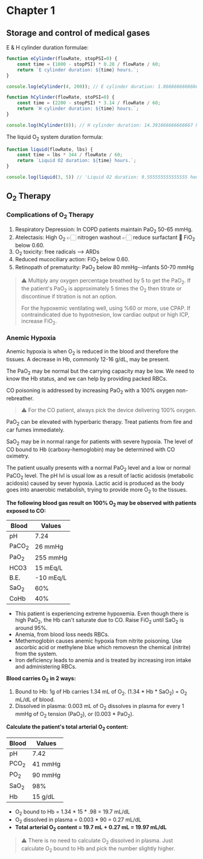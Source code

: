 # Chapter 1

## Storage and control of medical gases

E & H cylinder duration formulae:
 
```js
function eCylinder(flowRate, stopPSI=0) {
    const time = (1800 - stopPSI) * 0.28 / flowRate / 60;
    return `E cylinder duration: ${time} hours.`;
}

console.log(eCylinder(4, 200)); // E cylinder duration: 1.866666666666667 hours.

function hCylinder(flowRate, stoPSI=0) {
	const time = (2200 - stopPSI) * 3.14 / flowRate / 60;
	return `H cylinder duration: ${time} hours.`;
}

console.log(hCylinder(8)); // H cylinder duration: 14.391666666666667 hours.
```

The liquid O<sub>2</sub> system duration formula:

```js
function liquid(flowRate, lbs) {
    const time = lbs * 344 / flowRate / 60;
    return `Liquid O2 duration: ${time} hours.`;
}

console.log(liquid(3, 5)) // 'Liquid O2 duration: 9.555555555555555 hours.'
```

## O<sub>2</sub> Therapy

### Complications of O<sub>2</sub> Therapy

1. Respiratory Depression: In COPD patients maintain PaO<sub>2</sub> 50-65 mmHg.
1. Atelectasis: High O<sub>2</sub> 👉🏻 nitrogen washout 👉🏻 reduce surfactant 🏻 FiO<sub>2</sub> below 0.60.
1. O<sub>2</sub> toxicity: free radicals --> ARDs
1. Reduced mucociliary action: FiO<sub>2</sub> below 0.60.
1. Retinopath of prematurity: PaO<sub>2</sub> below 80 mmHg--infants 50-70 mmHg


> ⚠️ Multiply any oxygen percentage breathed by 5 to get the PaO<sub>2</sub>.
> If the patient's PaO<sub>2</sub> is approximately 5 times the O<sub>2</sub>
> then titrate or discontinue if titration is not an option.
> 
> For the hypoxemic ventilating well, using %60 or more, use CPAP. If
> contraindicated due to hypotnesion, low cardiac output or high ICP, increase
> FiO<sub>2</sub>.


### Anemic Hypoxia

Anemic hypoxia is when O<sub>2</sub> is reduced in the blood and therefore the
tissues. A decrease in Hb, commonly 12-16 g/dL, may be present.

The PaO<sub>2</sub> may be normal but the carrying capacity may be low. We
need to know the Hb status, and we can help by providing packed RBCs.

CO poisoning is addressed by increasing PaO<sub>2</sub> with a 100% oxygen non-rebreather.

> ⚠️ For the CO patient, always pick the device delivering 100% oxygen.

PaO<sub>2</sub> can be elevated with hyperbaric therapy. Treat patients from
fire and car fumes immediately.

SaO<sub>2</sub> may be in normal range for patients with severe hypoxia.
The level of CO bound to Hb (carboxy-hemoglobin) may be determined with CO
oximetry.

The patient usually presents with a normal PaO<sub>2</sub> level and a low or normal
PaCO<sub>2</sub> level. The pH lvl is usual low as a result of lactic acidosis (metabolic
acidosis) caused by sever hypoxia. Lactic acid is produced as the body goes into
anaerobic metabolish, trying to provide more O<sub>2</sub> to the tissues.

**The following blood gas result on 100% O<sub>2</sub> may be observed with patients exposed to CO:**

| Blood | Values |
|-------|--------|
|pH | 7.24 |
|PaCO<sub>2</sub> | 26 mmHg |
|PaO<sub>2</sub> | 255 mmHg |
|HCO3 | 15 mEq/L|
|B.E.| -10 mEq/L|
|SaO<sub>2</sub>| 60% |
|CoHb| 40% |

- This patient is experiencing extreme hypoxemia. Even though there is high PaO<sub>2</sub>, the Hb can't saturate due to CO. Raise FiO<sub>2</sub> until SaO<sub>2</sub> is around 95%.
- Anemia, from blood loss needs RBCs.
- Methemoglobin causes anemic hypoxia from nitrite poisoning. Use ascorbic acid or methylene blue which removesn the chemical (nitrite) from the system.
- Iron deficiency leads to anemia and is treated by increasing iron intake and administering RBCs.

**Blood carries O<sub>2</sub> in 2 ways:**
1. Bound to Hb: 1g of Hb carries 1.34 mL of O<sub>2</sub>. (1.34 * Hb * SaO<sub>2</sub>) = O<sub>2</sub> mL/dL of blood.
2. Dissolved in plasma: 0.003 mL of O<sub>2</sub> dissolves in plasma for every 1 mmHg of O<sub>2</sub> tension (PaO<sub>2</sub>), or (0.003 * PaO<sub>2</sub>).

**Calculate the patient's total arterial O<sub>2</sub> content:**

|Blood|Values|
|-----|------|
|pH|7.42|
|PCO<sub>2</sub>|41 mmHg|
|PO<sub>2</sub>|90 mmHg|
|SaO<sub>2</sub>|98%|
|Hb|15 g/dL|

- O<sub>2</sub> bound to Hb = 1.34 * 15 * .98 = 19.7 mL/dL
- O<sub>2</sub> dissolved in plasma = 0.003 * 90 = 0.27 mL/dL
- **Total arterial O<sub>2</sub> content = 19.7 mL + 0.27 mL = 19.97 mL/dL**

>  ⚠️ There is no need to calculate O<sub>2</sub> dissolved in plasma. Just calculate O<sub>2</sub> bound to Hb and pick the number slightly higher.

